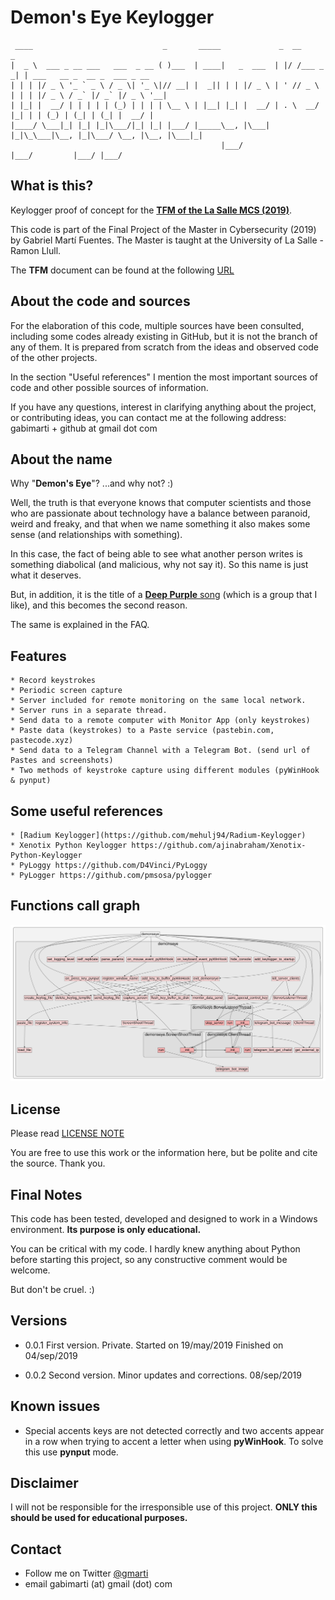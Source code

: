 # Demon's Eye Keylogger

     ____                             _       _____             _  __          _                             
    |  _ \  ___ _ __ ___   ___  _ __ ( )___  | ____|   _  ___  | |/ /___ _   _| | ___   __ _  __ _  ___ _ __ 
    | | | |/ _ \ '_ ` _ \ / _ \| '_ \|// __| |  _|| | | |/ _ \ | ' // _ \ | | | |/ _ \ / _` |/ _` |/ _ \ '__|
    | |_| |  __/ | | | | | (_) | | | | \__ \ | |__| |_| |  __/ | . \  __/ |_| | | (_) | (_| | (_| |  __/ |   
    |____/ \___|_| |_| |_|\___/|_| |_| |___/ |_____\__, |\___| |_|\_\___|\__, |_|\___/ \__, |\__, |\___|_|   
                                                   |___/                 |___/         |___/ |___/           


## What is this?
Keylogger proof of concept for the [**TFM of the La Salle MCS (2019)**](https://www.salleurl.edu/es/estudios/master-en-ciberseguridad).

This code is part of the Final Project of the Master in Cybersecurity (2019) by Gabriel Martí Fuentes. The Master is taught at the University of La Salle - Ramon Llull.

The **TFM** document can be found at the following [URL](https://github.com/gabimarti/TFM-Analisis-Keyloggers-Ingenieria-Inversa)

## About the code and sources
For the elaboration of this code, multiple sources have been consulted, including some codes already existing in GitHub, but it is not the branch of any of them. It is prepared from scratch from the ideas and observed code of the other projects.

In the section "Useful references" I mention the most important sources of code and other possible sources of information.

If you have any questions, interest in clarifying anything about the project, or contributing ideas, you can contact me at the following address: gabimarti + github at gmail dot com


## About the name
Why "**Demon's Eye**"? ...and why not? :)

Well, the truth is that everyone knows that computer scientists and those who are passionate about technology have a balance between paranoid, weird and freaky, and that when we name something it also makes some sense (and relationships with something).

In this case, the fact of being able to see what another person writes is something diabolical (and malicious, why not say it). So this name is just what it deserves. 

But, in addition, it is the title of a [**Deep Purple** song](https://www.youtube.com/watch?v=ZwdVcMrYUrA) (which is a group that I like), and this becomes the second reason.

The same is explained in the FAQ.


## Features     
    * Record keystrokes 
    * Periodic screen capture
    * Server included for remote monitoring on the same local network.
    * Server runs in a separate thread.
    * Send data to a remote computer with Monitor App (only keystrokes) 
    * Paste data (keystrokes) to a Paste service (pastebin.com, pastecode.xyz)
    * Send data to a Telegram Channel with a Telegram Bot. (send url of Pastes and screenshots)
    * Two methods of keystroke capture using different modules (pyWinHook & pynput)
                 

## Some useful references
    * [Radium Keylogger](https://github.com/mehulj94/Radium-Keylogger)
    * Xenotix Python Keylogger https://github.com/ajinabraham/Xenotix-Python-Keylogger
    * PyLoggy https://github.com/D4Vinci/PyLoggy
    * PyLogger https://github.com/pmsosa/pylogger


## Functions call graph

![demonseye functions call graph](demonseye.svg "Functions call graph") 


## License
Please read [LICENSE NOTE](https://github.com/gabimarti/Demons-eye-keylogger/blob/master/LICENSE)

You are free to use this work or the information here, but be polite and cite the source. Thank you.

    
## Final Notes
This code has been tested, developed and designed to work in a Windows environment.
**Its purpose is only educational.**

You can be critical with my code.
I hardly knew anything about Python before starting this project, so any constructive comment would be welcome.

But don't be cruel. :)

    
## Versions 
-   0.0.1 First version. Private. 
    Started on 19/may/2019
    Finished on 04/sep/2019

-   0.0.2 Second version. Minor updates and corrections. 08/sep/2019


## Known issues 

-   Special accents keys are not detected correctly and two accents appear in a row when 
    trying to accent a letter when using **pyWinHook**. To solve this use **pynput** mode.


## Disclaimer

I will not be responsible for the irresponsible use of this project. 
**ONLY this should be used for educational purposes.**
     
     
## Contact
- Follow me on Twitter [@gmarti](https://twitter.com/gmarti)
- email gabimarti (at) gmail (dot) com
 
        
    
           


